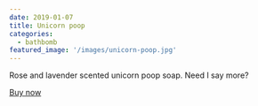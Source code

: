 ```yaml
---
date: 2019-01-07
title: Unicorn poop
categories:
  - bathbomb
featured_image: '/images/unicorn-poop.jpg'
---
```

Rose and lavender scented unicorn poop soap. Need I say more?

[Buy now](https://www.etsy.com/listing/653699830/unicorn-poop-soap-lavenderrose-goats)
